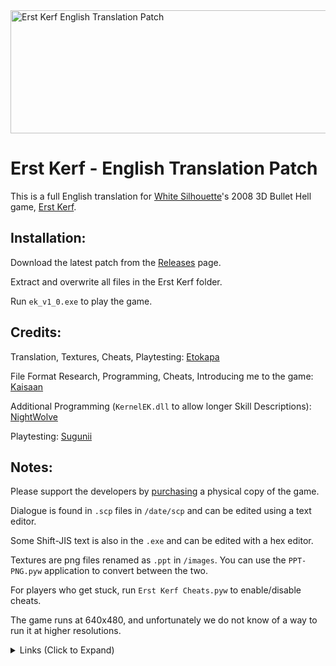 <img width="798" height="197" alt="Erst Kerf English Translation Patch" src="https://github.com/user-attachments/assets/a7ac0330-664f-4175-a867-ee91496bc097" />

# Erst Kerf - English Translation Patch

This is a full English translation for [White Silhouette](http://erst.testament.client.jp/)'s 2008 3D Bullet Hell game, [Erst Kerf](http://erst.testament.client.jp/).

## Installation:
Download the latest patch from the [Releases](https://github.com/Etokapa/Erst-Kerf-English-Translation-Patch/releases/latest) page. 

Extract and overwrite all files in the Erst Kerf folder.

Run `ek_v1_0.exe` to play the game.

## Credits:
Translation, Textures, Cheats, Playtesting: [Etokapa](https://github.com/Etokapa/)

File Format Research, Programming, Cheats, Introducing me to the game: [Kaisaan](https://github.com/Kaisaan)

Additional Programming (`KernelEK.dll` to allow longer Skill Descriptions): [NightWolve](https://x.com/NightWolve75)

Playtesting: [Sugunii](https://bsky.app/profile/sugunii.bsky.social)

## Notes:
Please support the developers by [purchasing](https://www.suruga-ya.com/en/products?keyword=erst+kerf) a physical copy of the game. 

Dialogue is found in `.scp` files in `/date/scp` and can be edited using a text editor.

Some Shift-JIS text is also in the `.exe` and can be edited with a hex editor.

Textures are png files renamed as `.ppt` in `/images`. You can use the `PPT-PNG.pyw` application to convert between the two.

For players who get stuck, run `Erst Kerf Cheats.pyw` to enable/disable cheats.

The game runs at 640x480, and unfortunately we do not know of a way to run it at higher resolutions.

<details>
  <summary>Links (Click to Expand)</summary>

[Game Website](http://erst.testament.client.jp/)

[White Silhouette Website](https://testament.client.jp/)

[4Gamer.net Article](https://www.4gamer.net/games/040/G004096/20100127025/)

[Windows Forest Article](https://forest.watch.impress.co.jp/docs/serial/shumatsu/336794.html)

[Blog Review](https://hossy.info/?date=20100117)

[Blog Review](https://pub99.hatenadiary.jp/entry/20100102/p1)

[Music Composer's Blog](http://huyumushinatsukusa.blog65.fc2.com/blog-category-6.html)

[Music Composer's Twitter](https://twitter.com/huyumushi)

[Artist’s Pixiv](https://www.pixiv.net/en/users/173826)

[Artist’s Twitter](https://twitter.com/ssi1023)

[Artist's Blog](https://shilhouette.blog.shinobi.jp/)

</details>

